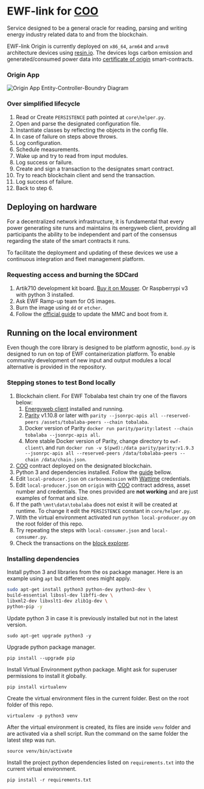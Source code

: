 # EWF-link for [COO](https://github.com/energywebfoundation/ewf-coo)
Service designed to be a general oracle for reading, parsing and writing energy industry related data to and from the blockchain.

EWF-link Origin is currently deployed on `x86_64`, `arm64` and `armv8` architecture devices using [resin.io](resin.io). The devices logs carbon emission and generated/consumed power data into [certificate of origin](https://github.com/energywebfoundation/certificate_of_origin) smart-contracts.

### Origin App
![Origin App Entity-Controller-Boundry Diagram](https://github.com/energywebfoundation/ewf-link-origin/blob/master/media/origin-ecb.png)

### Over simplified lifecycle
1. Read or Create `PERSISTENCE` path pointed at `core\helper.py`.
2. Open and parse the designated configuration file.
3. Instantiate classes by reflecting the objects in the config file.
4. In case of failure on steps above throws.
5. Log configuration.
6. Schedule measurements.
7. Wake up and try to read from input modules.
8. Log success or failure.
9. Create and sign a transaction to the designates smart contract.
10. Try to reach blockchain client and send the transaction.
11. Log success of failure.
12. Back to step 6.

## Deploying on hardware
For a decentralized network infrastructure, it is fundamental that every power generating site runs and maintains its energyweb client, providing all participants the ability to be independent and part of the consensus regarding the state of the smart contracts it runs.

To facilitate the deployment and updating of these devices we use a continuous integration and fleet management platform.

### Requesting access and burning the SDCard
1. Artik710 development kit board. [Buy it on Mouser](https://www.mouser.de/ProductDetail/Samsung-ARTIK/SIP-KITNXE001?qs=sGAEpiMZZMve4%2fbfQkoj%252bITJFZOYkcE6OmmcL7bZCu8=). Or Raspberrypi v3 with python 3 installed.
2. Ask EWF Ramp-up team for OS images.
3. Burn the image using `dd` or `etcher`.
4. Follow the [official guide](https://developer.artik.io/documentation/developer-guide/update-image/updating-artik-image.html) to update the MMC and boot from it.

## Running on the local environment

Even though the core library is designed to be platform agnostic, `bond.py` is designed to run on top of EWF containerization platform. To enable community development of new input and output modules a local alternative is provided in the repository.

### Stepping stones to test Bond locally

1. Blockchain client. For EWF Tobalaba test chain try one of the flavors below:
    1. [Energyweb client](https://energyweb.org/blockchain/) installed and running.
    2. [Parity](https://github.com/paritytech/parity/releases)  v1.10.8 or later with `parity --jsonrpc-apis all --reserved-peers /assets/tobalaba-peers --chain tobalaba`.
    3. Docker version of Parity `docker run parity/parity:latest --chain tobalaba --jsonrpc-apis all`.
    4. More stable Docker version of Parity, change directory to `ewf-client\` and run `docker run -v $(pwd):/data parity/parity:v1.9.3 --jsonrpc-apis all --reserved-peers /data/tobalaba-peers --chain /data/chain.json`.
2. [COO](https://github.com/energywebfoundation/certificate_of_origin) contract deployed on the designated blockchain.
3. Python 3 and dependencies installed. Follow the [guide](#installing-dependencies) bellow.
4. Edit `local-producer.json` on `carbonemission` with [Wattime](http://watttime.org/) credentials.
5. Edit `local-producer.json` on `origin` with [COO](https://github.com/energywebfoundation/certificate_of_origin) contract address, asset number and credentials. The ones provided are **not working** and are just examples of format and size.
6. If the path `\mnt\data\tobalaba` does not exist it will be created at runtime. To change it edit the `PERSISTENCE` constant in `core/helper.py`.
7. With the virtual environment activated run `python local-producer.py` on the root folder of this repo.
8. Try repeating the steps with `local-consumer.json` and `local-consumer.py`.
9. Check the transactions on the [block explorer](https://tobalaba.etherscan.com/).

### Installing dependencies
Install python 3 and libraries from the os package manager. Here is an example using `apt` but different ones might apply.
```sh
sudo apt-get install python3 python-dev python3-dev \
build-essential libssl-dev libffi-dev \
libxml2-dev libxslt1-dev zlib1g-dev \
python-pip -y
```
Update python 3 in case it is previously installed but not in the latest version.
```
sudo apt-get upgrade python3 -y
```
Upgrade python package manager.
```
pip install --upgrade pip
```
Install Virtual Environment python package. Might ask for superuser permissions to install it globally.
```
pip install virtualenv
```
Create the virtual environment files in the current folder. Best on the root folder of this repo.
```
virtualenv -p python3 venv
```
After the virtual environment is created, its files are inside `venv` folder and are activated via a shell script. Run the command on the same folder the latest step was run.
```
source venv/bin/activate
```
Install the project python dependencies listed on `requirements.txt` into the current virtual environment.
```
pip install -r requirements.txt
```
